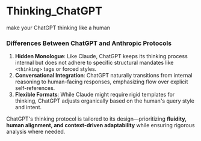 # Thinking_ChatGPT
make your ChatGPT thinking like a human


### Differences Between ChatGPT and Anthropic Protocols
1. **Hidden Monologue**: Like Claude, ChatGPT keeps its thinking process internal but does not adhere to specific structural mandates like `<thinking>` tags or forced styles.
2. **Conversational Integration**: ChatGPT naturally transitions from internal reasoning to human-facing responses, emphasizing flow over explicit self-references.
3. **Flexible Formats**: While Claude might require rigid templates for thinking, ChatGPT adjusts organically based on the human's query style and intent.

ChatGPT's thinking protocol is tailored to its design—prioritizing **fluidity, human alignment, and context-driven adaptability** while ensuring rigorous analysis where needed.
